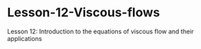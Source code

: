 # Lesson-12-Viscous-flows
Lesson 12: Introduction to the equations of viscous flow and their applications
